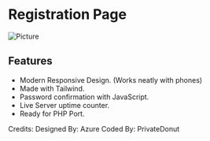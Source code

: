 # Registration Page

![Picture](https://i.postimg.cc/25N7sr3K/Bildschirmfoto-zu-2023-07-09-10-25-54.png)
## Features
- Modern Responsive Design. (Works neatly with phones)
- Made with Tailwind.
- Password confirmation with JavaScript.
- Live Server uptime counter.
- Ready for PHP Port.

Credits:
Designed By: Azure 
Coded By: PrivateDonut
